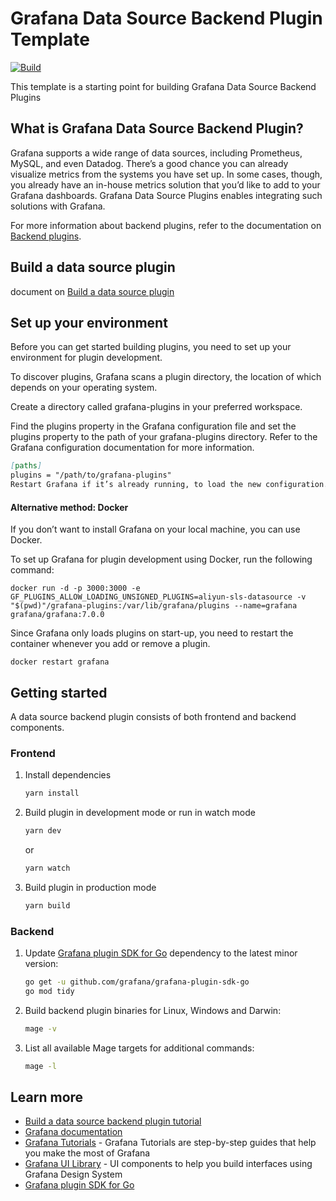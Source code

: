 # Grafana Data Source Backend Plugin Template

[![Build](https://github.com/grafana/grafana-starter-datasource-backend/workflows/CI/badge.svg)](https://github.com/grafana/grafana-datasource-backend/actions?query=workflow%3A%22CI%22)

This template is a starting point for building Grafana Data Source Backend Plugins

## What is Grafana Data Source Backend Plugin?

Grafana supports a wide range of data sources, including Prometheus, MySQL, and even Datadog. There’s a good chance you can already visualize metrics from the systems you have set up. In some cases, though, you already have an in-house metrics solution that you’d like to add to your Grafana dashboards. Grafana Data Source Plugins enables integrating such solutions with Grafana.

For more information about backend plugins, refer to the documentation on [Backend plugins](https://grafana.com/docs/grafana/latest/developers/plugins/backend/).

## Build a data source plugin

document on [Build a data source plugin](https://grafana.com/tutorials/build-a-data-source-plugin/)

## Set up your environment
Before you can get started building plugins, you need to set up your environment for plugin development.

To discover plugins, Grafana scans a plugin directory, the location of which depends on your operating system.

Create a directory called grafana-plugins in your preferred workspace.

Find the plugins property in the Grafana configuration file and set the plugins property to the path of your grafana-plugins directory. Refer to the Grafana configuration documentation for more information.
```markdown
[paths]
plugins = "/path/to/grafana-plugins"
Restart Grafana if it’s already running, to load the new configuration.

```

#### Alternative method: Docker
If you don’t want to install Grafana on your local machine, you can use Docker.

To set up Grafana for plugin development using Docker, run the following command:
```shell
docker run -d -p 3000:3000 -e GF_PLUGINS_ALLOW_LOADING_UNSIGNED_PLUGINS=aliyun-sls-datasource -v "$(pwd)"/grafana-plugins:/var/lib/grafana/plugins --name=grafana grafana/grafana:7.0.0
```
Since Grafana only loads plugins on start-up, you need to restart the container whenever you add or remove a plugin.
```shell
docker restart grafana
```

## Getting started

A data source backend plugin consists of both frontend and backend components.

### Frontend

1. Install dependencies

   ```bash
   yarn install
   ```

2. Build plugin in development mode or run in watch mode

   ```bash
   yarn dev
   ```

   or

   ```bash
   yarn watch
   ```

3. Build plugin in production mode

   ```bash
   yarn build
   ```

### Backend

1. Update [Grafana plugin SDK for Go](https://grafana.com/docs/grafana/latest/developers/plugins/backend/grafana-plugin-sdk-for-go/) dependency to the latest minor version:

   ```bash
   go get -u github.com/grafana/grafana-plugin-sdk-go
   go mod tidy
   ```

2. Build backend plugin binaries for Linux, Windows and Darwin:

   ```bash
   mage -v
   ```

3. List all available Mage targets for additional commands:

   ```bash
   mage -l
   ```

## Learn more

- [Build a data source backend plugin tutorial](https://grafana.com/tutorials/build-a-data-source-backend-plugin)
- [Grafana documentation](https://grafana.com/docs/)
- [Grafana Tutorials](https://grafana.com/tutorials/) - Grafana Tutorials are step-by-step guides that help you make the most of Grafana
- [Grafana UI Library](https://developers.grafana.com/ui) - UI components to help you build interfaces using Grafana Design System
- [Grafana plugin SDK for Go](https://grafana.com/docs/grafana/latest/developers/plugins/backend/grafana-plugin-sdk-for-go/)
